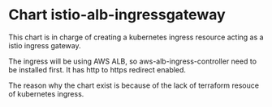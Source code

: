 # Chart istio-alb-ingressgateway

This chart is in charge of creating a kubernetes ingress resource acting as a istio ingress gateway.

The ingress will be using AWS ALB, so aws-alb-ingress-controller need to be installed first. It has http to https redirect enabled.

The reason why the chart exist is because of the lack of terraform resouce of kubernetes ingress.
